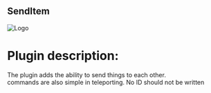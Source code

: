 ## SendItem
![Logo](https://infomcpe.ru/data/covers/resource/l/0/326.jpg)
# Plugin description:
The plugin adds the ability to send things to each other.  
commands are also simple in teleporting. No ID should not be written
